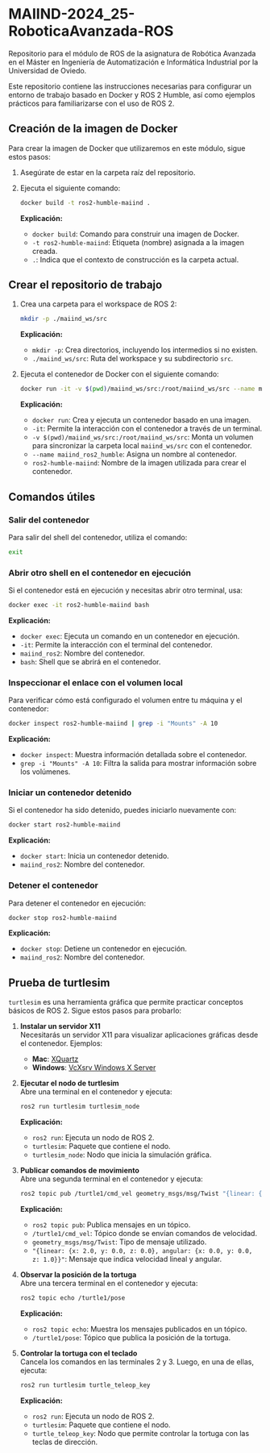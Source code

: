 # MAIIND-2024_25-RoboticaAvanzada-ROS

Repositorio para el módulo de ROS de la asignatura de Robótica Avanzada en el Máster en Ingeniería de Automatización e Informática Industrial por la Universidad de Oviedo.

Este repositorio contiene las instrucciones necesarias para configurar un entorno de trabajo basado en Docker y ROS 2 Humble, así como ejemplos prácticos para familiarizarse con el uso de ROS 2.

## Creación de la imagen de Docker

Para crear la imagen de Docker que utilizaremos en este módulo, sigue estos pasos:

1. Asegúrate de estar en la carpeta raíz del repositorio.
2. Ejecuta el siguiente comando:

    ```bash
    docker build -t ros2-humble-maiind .
    ```

    **Explicación:**
    - `docker build`: Comando para construir una imagen de Docker.
    - `-t ros2-humble-maiind`: Etiqueta (nombre) asignada a la imagen creada.
    - `.`: Indica que el contexto de construcción es la carpeta actual.

## Crear el repositorio de trabajo

1. Crea una carpeta para el workspace de ROS 2:

    ```bash
    mkdir -p ./maiind_ws/src
    ```

    **Explicación:**
    - `mkdir -p`: Crea directorios, incluyendo los intermedios si no existen.
    - `./maiind_ws/src`: Ruta del workspace y su subdirectorio `src`.

2. Ejecuta el contenedor de Docker con el siguiente comando:

    ```bash
    docker run -it -v $(pwd)/maiind_ws/src:/root/maiind_ws/src --name maiind_ros2_humble ros2-humble-maiind
    ```

    **Explicación:**
    - `docker run`: Crea y ejecuta un contenedor basado en una imagen.
    - `-it`: Permite la interacción con el contenedor a través de un terminal.
    - `-v $(pwd)/maiind_ws/src:/root/maiind_ws/src`: Monta un volumen para sincronizar la carpeta local `maiind_ws/src` con el contenedor.
    - `--name maiind_ros2_humble`: Asigna un nombre al contenedor.
    - `ros2-humble-maiind`: Nombre de la imagen utilizada para crear el contenedor.

## Comandos útiles

### Salir del contenedor

Para salir del shell del contenedor, utiliza el comando:

```bash
exit
```

### Abrir otro shell en el contenedor en ejecución

Si el contenedor está en ejecución y necesitas abrir otro terminal, usa:

```bash
docker exec -it ros2-humble-maiind bash
```

**Explicación:**
- `docker exec`: Ejecuta un comando en un contenedor en ejecución.
- `-it`: Permite la interacción con el terminal del contenedor.
- `maiind_ros2`: Nombre del contenedor.
- `bash`: Shell que se abrirá en el contenedor.

### Inspeccionar el enlace con el volumen local

Para verificar cómo está configurado el volumen entre tu máquina y el contenedor:

```bash
docker inspect ros2-humble-maiind | grep -i "Mounts" -A 10
```

**Explicación:**
- `docker inspect`: Muestra información detallada sobre el contenedor.
- `grep -i "Mounts" -A 10`: Filtra la salida para mostrar información sobre los volúmenes.

### Iniciar un contenedor detenido

Si el contenedor ha sido detenido, puedes iniciarlo nuevamente con:

```bash
docker start ros2-humble-maiind
```

**Explicación:**
- `docker start`: Inicia un contenedor detenido.
- `maiind_ros2`: Nombre del contenedor.

### Detener el contenedor

Para detener el contenedor en ejecución:

```bash
docker stop ros2-humble-maiind
```

**Explicación:**
- `docker stop`: Detiene un contenedor en ejecución.
- `maiind_ros2`: Nombre del contenedor.

## Prueba de turtlesim

`turtlesim` es una herramienta gráfica que permite practicar conceptos básicos de ROS 2. Sigue estos pasos para probarlo:

1. **Instalar un servidor X11**  
    Necesitarás un servidor X11 para visualizar aplicaciones gráficas desde el contenedor. Ejemplos:
    - **Mac**: [XQuartz](https://www.xquartz.org/)
    - **Windows**: [VcXsrv Windows X Server](https://sourceforge.net/projects/vcxsrv/)

2. **Ejecutar el nodo de turtlesim**  
    Abre una terminal en el contenedor y ejecuta:

    ```bash
    ros2 run turtlesim turtlesim_node
    ```

    **Explicación:**
    - `ros2 run`: Ejecuta un nodo de ROS 2.
    - `turtlesim`: Paquete que contiene el nodo.
    - `turtlesim_node`: Nodo que inicia la simulación gráfica.

3. **Publicar comandos de movimiento**  
    Abre una segunda terminal en el contenedor y ejecuta:

    ```bash
    ros2 topic pub /turtle1/cmd_vel geometry_msgs/msg/Twist "{linear: {x: 2.0, y: 0.0, z: 0.0}, angular: {x: 0.0, y: 0.0, z: 1.0}}"
    ```

    **Explicación:**
    - `ros2 topic pub`: Publica mensajes en un tópico.
    - `/turtle1/cmd_vel`: Tópico donde se envían comandos de velocidad.
    - `geometry_msgs/msg/Twist`: Tipo de mensaje utilizado.
    - `"{linear: {x: 2.0, y: 0.0, z: 0.0}, angular: {x: 0.0, y: 0.0, z: 1.0}}"`: Mensaje que indica velocidad lineal y angular.

4. **Observar la posición de la tortuga**  
    Abre una tercera terminal en el contenedor y ejecuta:

    ```bash
    ros2 topic echo /turtle1/pose
    ```

    **Explicación:**
    - `ros2 topic echo`: Muestra los mensajes publicados en un tópico.
    - `/turtle1/pose`: Tópico que publica la posición de la tortuga.

5. **Controlar la tortuga con el teclado**  
    Cancela los comandos en las terminales 2 y 3. Luego, en una de ellas, ejecuta:

    ```bash
    ros2 run turtlesim turtle_teleop_key
    ```

    **Explicación:**
    - `ros2 run`: Ejecuta un nodo de ROS 2.
    - `turtlesim`: Paquete que contiene el nodo.
    - `turtle_teleop_key`: Nodo que permite controlar la tortuga con las teclas de dirección.
